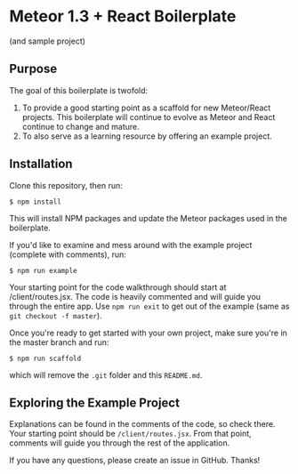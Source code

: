 # Meteor 1.3 + React Boilerplate
(and sample project)

## Purpose

The goal of this boilerplate is twofold:

1. To provide a good starting point as a scaffold for new Meteor/React projects.
This boilerplate will continue to evolve as Meteor and React continue to change
and mature.
2. To also serve as a learning resource by offering an example project.

## Installation

Clone this repository, then run:

    $ npm install

This will install NPM packages and update the Meteor packages used in the
boilerplate.

If you'd like to examine and mess around with the example project (complete with
comments), run:

    $ npm run example

Your starting point for the code walkthrough should start at /client/routes.jsx.
The code is heavily commented and will guide you through the entire app. Use
`npm run exit` to get out of the example (same as `git checkout -f master`).

Once you're ready to get started with your own project, make sure you're in the
master branch and run:

    $ npm run scaffold

which will remove the `.git` folder and this `README.md`.

## Exploring the Example Project

Explanations can be found in the comments of the code, so check there. Your
starting point should be `/client/routes.jsx`. From that point, comments will
guide you through the rest of the application.

If you have any questions, please create an issue in GitHub. Thanks!
